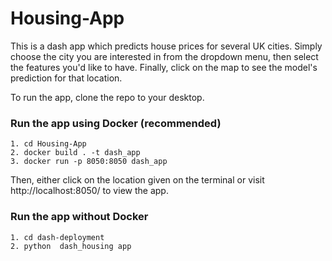 # Housing-App

This is a dash app which predicts house prices for several UK cities. Simply choose the city you are interested in from the dropdown menu, then select
the features you'd like to have. Finally, click on the map to see the model's prediction for that location.

To run the app, clone the repo to your desktop.

### Run the app using Docker (recommended)
```
1. cd Housing-App
2. docker build . -t dash_app
3. docker run -p 8050:8050 dash_app
```
Then, either click on the location given on the terminal or visit http://localhost:8050/ to view the app.

### Run the app without Docker
```
1. cd dash-deployment
2. python  dash_housing app
```

